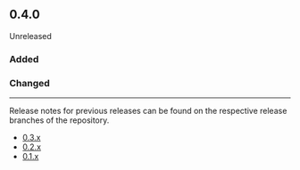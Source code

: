 ## 0.4.0

Unreleased

### Added

### Changed

---

Release notes for previous releases can be found on the respective release 
branches of the repository.

<!-- ARCHIVE_START -->
* [0.3.x](https://github.com/credibil/core/blob/release-0.3.0/RELEASES.md)
* [0.2.x](https://github.com/credibil/core/blob/release-0.2.0/RELEASES.md)
* [0.1.x](https://github.com/credibil/core/blob/release-0.1.0/RELEASES.md)
